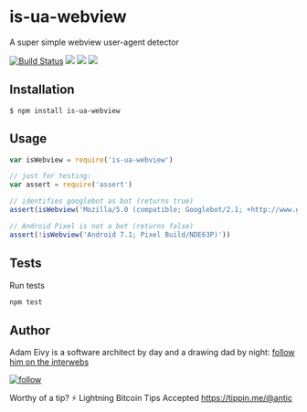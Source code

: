 # is-ua-webview

  A super simple webview user-agent detector

  [![Build Status](https://travis-ci.org/atomantic/is-ua-webview.png)](https://travis-ci.org/atomantic/is-ua-webview)  [![](https://img.shields.io/npm/dm/is-ua-webview.svg?style=flat)](https://www.npmjs.org/package/is-ua-webview)
  [![](https://img.shields.io/npm/v/is-ua-webview.svg?style=flat)](https://www.npmjs.org/package/is-ua-webview)
  [![](https://img.shields.io/david/atomantic/is-ua-webview.svg?style=flat)](https://www.npmjs.org/package/is-ua-webview)


## Installation

    $ npm install is-ua-webview

## Usage

```js
var isWebview = require('is-ua-webview')

// just for testing:
var assert = require('assert')

// identifies googlebot as bot (returns true)
assert(isWebview('Mozilla/5.0 (compatible; Googlebot/2.1; +http://www.google.com/bot.html)'))

// Android Pixel is not a bot (returns false)
assert(!isWebview('Android 7.1; Pixel Build/NDE63P)'))
```

## Tests

Run tests
```bash
npm test
```


## Author

Adam Eivy is a software architect by day and a drawing dad by night: [follow him on the interwebs](http://adameivy.com)

[![follow](https://img.shields.io/twitter/follow/antic.svg?style=social&label=Follow)](https://twitter.com/antic)

Worthy of a tip? 
⚡ Lightning Bitcoin Tips Accepted https://tippin.me/@antic

